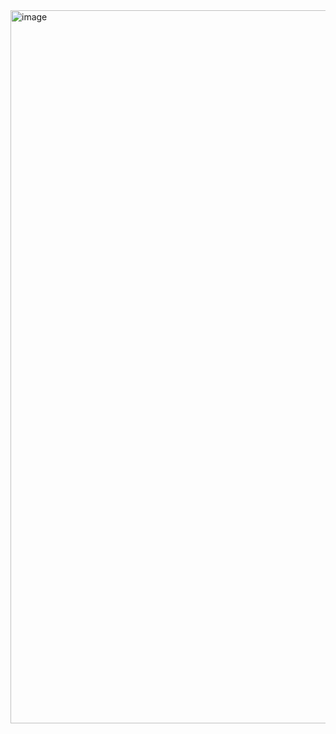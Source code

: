 <img width="1557" height="1141" alt="image" src="https://github.com/user-attachments/assets/6ee6030c-e84d-44f5-a3bd-b9f05c0de995" />
